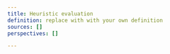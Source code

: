 ```yaml
---
title: Heuristic evaluation
definition: replace with with your own definition
sources: []
perspectives: []

---
```

